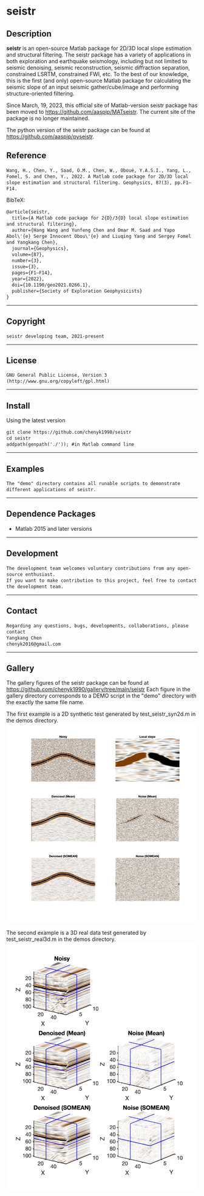 **seistr**
======

## Description

**seistr** is an open-source Matlab package for 2D/3D local slope estimation and structural filtering. The seistr package has a variety of applications in both exploration and earthquake seismology, including but not limited to seismic denoising, seismic reconstruction, seismic diffraction separation, constrained LSRTM, constrained FWI, etc. To the best of our knowledge, this is the first (and only) open-source Matlab package for calculating the seismic slope of an input seismic gather/cube/image and performing structure-oriented filtering. 

Since March, 19, 2023, this official site of Matlab-version seistr package has been moved to https://github.com/aaspip/MATseistr. The current site of the package is no longer maintained.

The python version of the seistr package can be found at https://github.com/aaspip/pyseistr.

## Reference
    Wang, H., Chen, Y., Saad, O.M., Chen, W., Oboué, Y.A.S.I., Yang, L., Fomel, S. and Chen, Y., 2022. A Matlab code package for 2D/3D local slope estimation and structural filtering. Geophysics, 87(3), pp.F1–F14.
    
BibTeX:

	@article{seistr,
	  title={A Matlab code package for 2{D}/3{D} local slope estimation and structural filtering},
	  author={Hang Wang and Yunfeng Chen and Omar M. Saad and Yapo Abol\'{e} Serge Innocent Obou\'{e} and Liuqing Yang and Sergey Fomel and Yangkang Chen},
	  journal={Geophysics},
	  volume={87},
	  number={3},
	  issue={3},
	  pages={F1–F14},
	  year={2022},
	  doi={10.1190/geo2021.0266.1},
	  publisher={Society of Exploration Geophysicists}
	}

-----------
## Copyright
    seistr developing team, 2021-present
-----------

## License
    GNU General Public License, Version 3
    (http://www.gnu.org/copyleft/gpl.html)   

-----------

## Install
Using the latest version

    git clone https://github.com/chenyk1990/seistr
    cd seistr
    addpath(genpath('./')); #in Matlab command line
    
-----------
## Examples
    The "demo" directory contains all runable scripts to demonstrate different applications of seistr. 

-----------
## Dependence Packages
* Matlab 2015 and later versions
    
-----------
## Development
    The development team welcomes voluntary contributions from any open-source enthusiast. 
    If you want to make contribution to this project, feel free to contact the development team. 

-----------
## Contact
    Regarding any questions, bugs, developments, collaborations, please contact  
    Yangkang Chen
    chenyk2016@gmail.com

-----------
## Gallery
The gallery figures of the seistr package can be found at
    https://github.com/chenyk1990/gallery/tree/main/seistr
Each figure in the gallery directory corresponds to a DEMO script in the "demo" directory with the exactly the same file name.

The first example is a 2D synthetic test generated by test_seistr_syn2d.m in the demos directory.
<img src='https://github.com/chenyk1990/gallery/blob/main/seistr/test_seistr_syn2d.png' alt='Syn2D' width=960/>

The second example is a 3D real data test generated by test_seistr_real3d.m in the demos directory.
<img src='https://github.com/chenyk1990/gallery/blob/main/seistr/test_seistr_real3d.png' alt='Real3D' width=960/>

